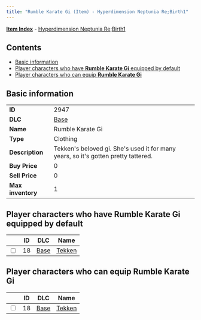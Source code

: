 ```yaml
---
title: "Rumble Karate Gi (Item) - Hyperdimension Neptunia Re;Birth1"
---
```


[**Item Index**](/neptunia/rb1/item/index.html) - [Hyperdimension Neptunia Re;Birth1](/neptunia/rb1)

## Contents

- [Basic information](#basic-information)
- [Player characters who have **Rumble Karate Gi** equipped by default](#player-characters-who-have-rumble-karate-gi-equipped-by-default)
- [Player characters who can equip **Rumble Karate Gi**](#player-characters-who-can-equip-rumble-karate-gi)

## Basic information

|   |   |
| -- | -- |
| **ID** | 2947 |
| **DLC** | [Base](/neptunia/rb1/dlc/1-base.html) |
| **Name** | Rumble Karate Gi |
| **Type** | Clothing |
| **Description** | Tekken's beloved gi. She's used it for many years, so it's gotten pretty tattered. |
| **Buy Price** | 0 |
| **Sell Price** | 0 |
| **Max inventory** | 1 |


## Player characters who have **Rumble Karate Gi** equipped by default

|    | ID | DLC | Name |
| -- | -- | --- | ---- |
| <input type="checkbox" id="rb1-player-1-18" class="trackbox" /> | 18 | [Base](/neptunia/rb1/dlc/1-base.html) | [Tekken](/neptunia/rb1/player/1-18-tekken.html) |


## Player characters who can equip **Rumble Karate Gi**

|    | ID | DLC | Name |
| -- | -- | --- | ---- |
| <input type="checkbox" id="rb1-player-1-18" class="trackbox" /> | 18 | [Base](/neptunia/rb1/dlc/1-base.html) | [Tekken](/neptunia/rb1/player/1-18-tekken.html) |
